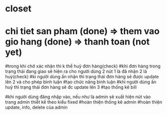 # closet
# chi tiet san pham (done) => them vao gio hang (done) => thanh toan (not yet)

<!-- 14/12 -->
#trong khi chờ xác nhận thì k thể huỷ đơn hàng(check)
#khi đơn hàng trong trạng thái đang giao sẽ hiện ra cho người dùng 2 nút 1 là đã nhận 2 là huỷ(check)
#ki người dùng ấn nhận thì trạng thái đơn hàng sẽ được update lên 2 và cho phép bình luận
#tạo chức năng bình luận
#khi người dùng ấn huỷ thì trạng thái đơn hàng sẽ đc update lên 3
#tạo thống kê bill

<!-- admin -->
#khi người dùng đăng nhập vào, nếu như là admin sẽ xuất hiện nút vào trang admin thiết kế theo kiểu fixed
#hoàn thiện thống kê admin
#hoàn thiện update, info, delete của admin